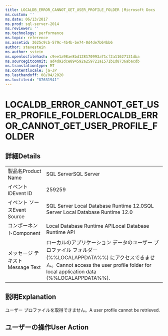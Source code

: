 ```yaml
---
title: LOCALDB_ERROR_CANNOT_GET_USER_PROFILE_FOLDER |Microsoft Docs
ms.custom: ''
ms.date: 06/13/2017
ms.prod: sql-server-2014
ms.reviewer: ''
ms.technology: performance
ms.topic: reference
ms.assetid: 3625c9cb-579c-4b4b-be74-0d4de7b64bb6
author: stevestein
ms.author: sstein
ms.openlocfilehash: c9ee1a98ae8bd128170993a71cf2a11627131dba
ms.sourcegitcommit: ad4d92dce894592a259721a1571b1d8736abacdb
ms.translationtype: MT
ms.contentlocale: ja-JP
ms.lasthandoff: 08/04/2020
ms.locfileid: "87631941"
---
```

# <a name="localdb_error_cannot_get_user_profile_folder"></a><span data-ttu-id="69356-102">LOCALDB_ERROR_CANNOT_GET_USER_PROFILE_FOLDER</span><span class="sxs-lookup"><span data-stu-id="69356-102">LOCALDB_ERROR_CANNOT_GET_USER_PROFILE_FOLDER</span></span>
    
## <a name="details"></a><span data-ttu-id="69356-103">詳細</span><span class="sxs-lookup"><span data-stu-id="69356-103">Details</span></span>  
  
|||  
|-|-|  
|<span data-ttu-id="69356-104">製品名</span><span class="sxs-lookup"><span data-stu-id="69356-104">Product Name</span></span>|<span data-ttu-id="69356-105">SQL Server</span><span class="sxs-lookup"><span data-stu-id="69356-105">SQL Server</span></span>|  
|<span data-ttu-id="69356-106">イベント ID</span><span class="sxs-lookup"><span data-stu-id="69356-106">Event ID</span></span>|<span data-ttu-id="69356-107">259</span><span class="sxs-lookup"><span data-stu-id="69356-107">259</span></span>|  
|<span data-ttu-id="69356-108">イベント ソース</span><span class="sxs-lookup"><span data-stu-id="69356-108">Event Source</span></span>|<span data-ttu-id="69356-109">SQL Server Local Database Runtime 12.0</span><span class="sxs-lookup"><span data-stu-id="69356-109">SQL Server Local Database Runtime 12.0</span></span>|  
|<span data-ttu-id="69356-110">コンポーネント</span><span class="sxs-lookup"><span data-stu-id="69356-110">Component</span></span>|<span data-ttu-id="69356-111">Local Database Runtime API</span><span class="sxs-lookup"><span data-stu-id="69356-111">Local Database Runtime API</span></span>|  
|<span data-ttu-id="69356-112">メッセージ テキスト</span><span class="sxs-lookup"><span data-stu-id="69356-112">Message Text</span></span>|<span data-ttu-id="69356-113">ローカルのアプリケーション データのユーザー プロファイル フォルダー (%%LOCALAPPDATA%%) にアクセスできません。</span><span class="sxs-lookup"><span data-stu-id="69356-113">Cannot access the user profile folder for local application data (%%LOCALAPPDATA%%).</span></span>|  
  
## <a name="explanation"></a><span data-ttu-id="69356-114">説明</span><span class="sxs-lookup"><span data-stu-id="69356-114">Explanation</span></span>  
 <span data-ttu-id="69356-115">ユーザー プロファイルを取得できません。</span><span class="sxs-lookup"><span data-stu-id="69356-115">A user profile cannot be retrieved.</span></span>  
  
## <a name="user-action"></a><span data-ttu-id="69356-116">ユーザーの操作</span><span class="sxs-lookup"><span data-stu-id="69356-116">User Action</span></span>  
  
